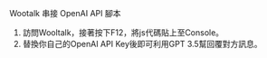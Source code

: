Wootalk 串接 OpenAI API 腳本
1. 訪問Wooltalk，接著按下F12，將js代碼貼上至Console。
2. 替換你自己的OpenAI API Key後即可利用GPT 3.5幫回覆對方訊息。

